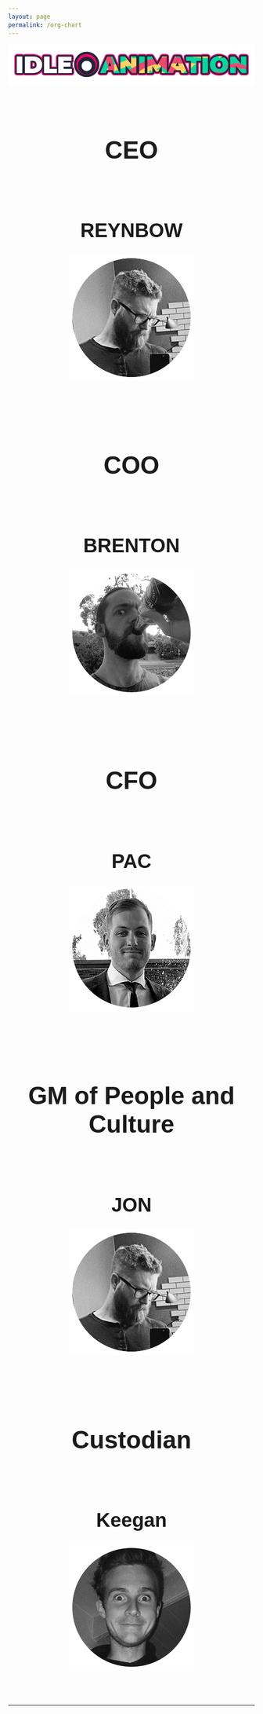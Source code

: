 ```yaml
---
layout: page
permalink: /org-chart
---
```


<a href="https://idleanimation.com/"><img src="/img/banner_main.png" alt="Idle Animation"></a>

<html>
    <head>
        <title>ORG CHART</title>

   <style>
            .my_head
            {
                font-family:    Montserrat, sans-serif;
                font-size:      25px;
                font-weight:    bold;
            }
   </style>
   <style>
            .my_body
            {
                font-family:    Montserrat, sans-serif;
                font-size:      20px;
                font-weight:    light;
                
            }
   </style>
   </head>

<body>

<br>
<div class="my_head"><center><h1>CEO</h1></center></div>
<div class="my_body"><br><center><h1>REYNBOW</h1></center>
<center><img src="/img/photos/reynbow.png"><br><br></center>
<br>
<br>
<div class="my_head"><center><h1>COO</h1></center></div>
<div class="my_body"><br><center><h1>BRENTON</h1></center>
<center><img src="/img/photos/brenton.png"><br><br></center>
<br>
<br>
<div class="my_head"><center><h1>CFO</h1></center></div>
<div class="my_body"><br><center><h1>PAC</h1></center>
<center><img src="/img/photos/pac.png"><br><br></center>
<br>
<br>
<div class="my_head"><center><h1>GM of People and Culture</h1></center></div>
<div class="my_body"><br><center><h1>JON</h1></center>
<center><img src="/img/photos/reynbow.png"><br><br></center>
<br>
<br>
<div class="my_head"><center><h1>Custodian</h1></center></div>
<div class="my_body"><br><center><h1>Keegan</h1></center>
<center><img src="/img/photos/keegan.png"><br><br></center>
<br>
<hr>